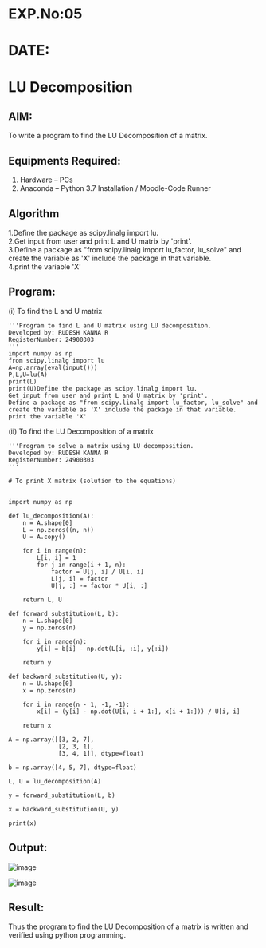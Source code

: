 # EXP.No:05
# DATE:
# LU Decomposition 

## AIM:
To write a program to find the LU Decomposition of a matrix.

## Equipments Required:
1. Hardware – PCs
2. Anaconda – Python 3.7 Installation / Moodle-Code Runner

## Algorithm
1.Define the package as scipy.linalg import lu.</br>
2.Get input from user and print L and U matrix by 'print'.</br>
3.Define a package as "from scipy.linalg import lu_factor, lu_solve" and create the variable as 'X' include the package in that variable.</br>
4.print the variable 'X' </br>

## Program:
(i) To find the L and U matrix
```
'''Program to find L and U matrix using LU decomposition.
Developed by: RUDESH KANNA R
RegisterNumber: 24900303
'''
import numpy as np
from scipy.linalg import lu
A=np.array(eval(input()))
P,L,U=lu(A)
print(L)
print(U)Define the package as scipy.linalg import lu.
Get input from user and print L and U matrix by 'print'.
Define a package as "from scipy.linalg import lu_factor, lu_solve" and create the variable as 'X' include the package in that variable.
print the variable 'X'
```
(ii) To find the LU Decomposition of a matrix
```
'''Program to solve a matrix using LU decomposition.
Developed by: RUDESH KANNA R
RegisterNumber: 24900303
'''

# To print X matrix (solution to the equations)


import numpy as np

def lu_decomposition(A):
    n = A.shape[0]
    L = np.zeros((n, n))
    U = A.copy()
    
    for i in range(n):
        L[i, i] = 1  
        for j in range(i + 1, n):
            factor = U[j, i] / U[i, i]
            L[j, i] = factor
            U[j, :] -= factor * U[i, :]
    
    return L, U

def forward_substitution(L, b):
    n = L.shape[0]
    y = np.zeros(n)
    
    for i in range(n):
        y[i] = b[i] - np.dot(L[i, :i], y[:i])
    
    return y

def backward_substitution(U, y):
    n = U.shape[0]
    x = np.zeros(n)
    
    for i in range(n - 1, -1, -1):
        x[i] = (y[i] - np.dot(U[i, i + 1:], x[i + 1:])) / U[i, i]
    
    return x

A = np.array([[3, 2, 7], 
              [2, 3, 1], 
              [3, 4, 1]], dtype=float)

b = np.array([4, 5, 7], dtype=float)

L, U = lu_decomposition(A)

y = forward_substitution(L, b)

x = backward_substitution(U, y)

print(x)
```

## Output:
![image](https://github.com/user-attachments/assets/34edb98b-c118-4229-b43e-c302e81d5b4b)


![image](https://github.com/user-attachments/assets/e2bff7c6-76f7-4295-bf20-23e7cb5dad80)


## Result:
Thus the program to find the LU Decomposition of a matrix is written and verified using python programming.

